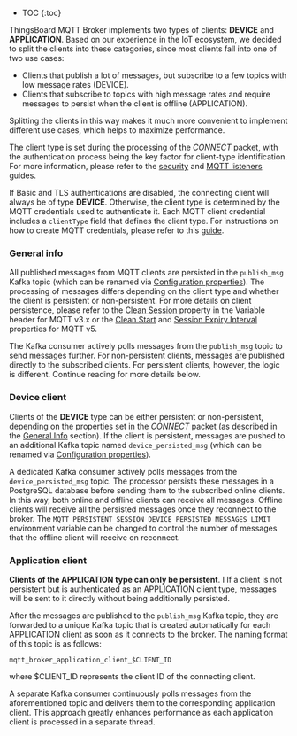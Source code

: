
* TOC
{:toc}

ThingsBoard MQTT Broker implements two types of clients: **DEVICE** and **APPLICATION**.
Based on our experience in the IoT ecosystem, we decided to split the clients into these categories, since most clients fall into one of two use cases:

* Clients that publish a lot of messages, but subscribe to a few topics with low message rates (DEVICE).
* Clients that subscribe to topics with high message rates and require messages to persist when the client is offline (APPLICATION).

Splitting the clients in this way makes it much more convenient to implement different use cases, which helps to maximize performance.

The client type is set during the processing of the _CONNECT_ packet, with the authentication process being the key factor for client-type identification. 
For more information, please refer to the [security](/docs/mqtt-broker/security/) and [MQTT listeners](/docs/mqtt-broker/mqtt-listeners/) guides.

If Basic and TLS authentications are disabled, the connecting client will always be of type **DEVICE**. 
Otherwise, the client type is determined by the MQTT credentials used to authenticate it. 
Each MQTT client credential includes a `clientType` field that defines the client type. 
For instructions on how to create MQTT credentials, please refer to this [guide](/docs/mqtt-broker/user-guide/ui/mqtt-client-credentials/).

### General info

All published messages from MQTT clients are persisted in the `publish_msg` Kafka topic (which can be renamed via [Configuration properties](/docs/mqtt-broker/install/config/)). 
The processing of messages differs depending on the client type and whether the client is persistent or non-persistent.
For more details on client persistence, please refer to the [Clean Session](https://docs.oasis-open.org/mqtt/mqtt/v3.1.1/os/mqtt-v3.1.1-os.html#_Toc398718030) property 
in the Variable header for MQTT v3.x or the [Clean Start](https://docs.oasis-open.org/mqtt/mqtt/v5.0/os/mqtt-v5.0-os.html#_Toc3901039) and
[Session Expiry Interval](https://docs.oasis-open.org/mqtt/mqtt/v5.0/os/mqtt-v5.0-os.html#_Toc3901048) properties for MQTT v5.

The Kafka consumer actively polls messages from the `publish_msg` topic to send messages further. 
For non-persistent clients, messages are published directly to the subscribed clients. For persistent clients, however, the logic is different. 
Continue reading for more details below.

### Device client

Clients of the **DEVICE** type can be either persistent or non-persistent, depending on the properties set in the _CONNECT_ packet (as described in the [General Info](#general-info) section). 
If the client is persistent, messages are pushed to an additional Kafka topic named `device_persisted_msg` (which can be renamed via [Configuration properties](/docs/mqtt-broker/install/config/)).

A dedicated Kafka consumer actively polls messages from the `device_persisted_msg` topic. 
The processor persists these messages in a PostgreSQL database before sending them to the subscribed online clients. 
In this way, both online and offline clients can receive all messages. 
Offline clients will receive all the persisted messages once they reconnect to the broker. 
The `MQTT_PERSISTENT_SESSION_DEVICE_PERSISTED_MESSAGES_LIMIT` environment variable can be changed to control the number of messages that the offline client will receive on reconnect.

### Application client

**Clients of the APPLICATION type can only be persistent**. I
If a client is not persistent but is authenticated as an APPLICATION client type, messages will be sent to it directly without being additionally persisted.

After the messages are published to the `publish_msg` Kafka topic, they are forwarded to a unique Kafka topic 
that is created automatically for each APPLICATION client as soon as it connects to the broker. 
The naming format of this topic is as follows:

```
mqtt_broker_application_client_$CLIENT_ID
```

where $CLIENT_ID represents the client ID of the connecting client.

A separate Kafka consumer continuously polls messages from the aforementioned topic and delivers them to the corresponding application client. 
This approach greatly enhances performance as each application client is processed in a separate thread.
